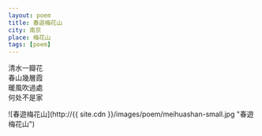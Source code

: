 ```yaml
---
layout: poem
title: 春遊梅花山
city: 南京
place: 梅花山
tags: [poem]
---
```


清水一瓣花  
春山幾層霞  
暖風吹過處  
何处不是家  

![春遊梅花山](http://{{ site.cdn }}/images/poem/meihuashan-small.jpg "春遊梅花山")
